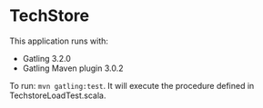 # TechStore
This application runs with:
- Gatling 3.2.0
- Gatling Maven plugin 3.0.2

To run: `mvn gatling:test`. It will execute the procedure defined in TechstoreLoadTest.scala.
